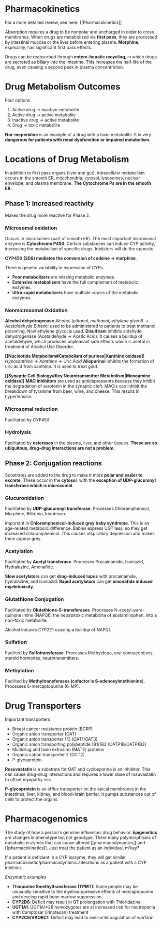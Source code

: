 # Pharmacokinetics
For a more detailed review, see here: [[Pharmacokinetics]]

Absorption requires a drug to be nonpolar and uncharged in order to cross membranes. When drugs are metabolized via **first pass**, they are processed by intestinal mucosa or the liver before entering plasma. **Morphine**, especially, has significant first pass effects.

Drugs can be reabsorbed through **entero-hepatic recycling**, in which drugs are secreted as biliary into the intestine. This increases the half-life of the drug, even causing a second peak in plasma concentration.
# Drug Metabolism Outcomes
Four options
1. Active drug → inactive metabolite
2. Active drug → active metabolite
3. Inactive drug → active metabolite
4. Drug → toxic metabolite

**Nor-meperidine** is an example of a drug with a toxic metabolite. It is very **dangerous for patients with renal dysfunction or impaired metabolism**.
# Locations of Drug Metabolism
In addition to first pass organs (liver and gut), intracellular metabolism occurs in the smooth ER, mitochondria, cytosol, lysosomes, nuclear envelope, and plasma membrane. **The Cytochrome Ps are in the smooth ER**.
## Phase 1: Increased reactivity
Makes the drug more reactive for Phase 2.
### Microsomal oxidation
Occurs in microsomes (part of smooth ER). The most important microsomal enzyme is **Cytochrome P450**. Certain substances can induce CYP activity, increasing the metabolism of specific drugs. Inhibitors will do the opposite.

**CYP450 (2D6) mediates the conversion of codeine → morphine**.

There is genetic variability in expression of CYPs. 
- **Poor metabolizers** are missing metabolic enzymes.
- **Extensive metabolizers** have the full complement of metabolic enzymes.
- **Ultra-rapid metabolizers** have multiple copies of the metabolic enzymes.
### Nonmicrosomal Oxidation
**Alcohol dehydrogenase**
*Alcohol (ethanol, methanol, ethylene glycol) → Acetaldehyde*
Ethanol used to be administered to patients to treat methanol poisoning. Now ethylene glycol is used. **Disulfiram** inhibits aldehyde dehydrogenase (Acetaldehyde → Acetic Acid). It causes a buildup of acetaldehyde, which produces unpleasant side effects which is useful in treatment of Alcohol Use Disorder.

**[[Nucleotide Metabolism#Catabolism of purines|Xanthine oxidase]]**
*Hypoxanthine → Xanthine → Uric Acid*
**Allopurinol** inhibits the formation of uric acid from xanthine. It is used to treat gout.

**[[Synaptic Cell Biology#Key Neurotransmitter Metabolism|Monoamine oxidase]]**
**MAO inhibitors** are used as antidepressants because they inhibit the degradation of serotonin in the synaptic cleft. MAOIs can inhibit the breakdown of tyramine from beer, wine, and cheese. This results in hypertension.
### Microsomal reduction
Facilitated by CYP450
### Hydrolysis
Facilitated by **esterases** in the plasma, liver, and other tissues. **These are so ubiquitous, drug-drug interactions are not a problem.**
## Phase 2: Conjugation reactions
Substrates are added to the drug to make it more **polar and easier to excrete**. These occur in the **cytosol**, with the **exception of UDP-glucuronyl transferase which is microsomal**.
### Glucuronidation
Facilitated by **UDP-glucuronyl transferase**. Processes Chloramphenicol, Morphine, Bilirubin, Irinotecan.

Important in **Chloramphenicol-induced grey baby syndrome**. This is an age-related metabolic difference. Babies express UGT less, so they get increased chloramphenicol. This causes respiratory depression and makes them appear grey.
### Acetylation
Facilitated by **Acetyl transferase**. Processes Procainamide, Isoniazid, Hydralazine, Amonafide.

**Slow acetylators** can get **drug-induced lupus** with procainamide, hydralazine, and
isoniazid. **Rapid acetylators** can get **amonafide induced myelotoxicity**. 
### Glutathione Conjugation
Facilitated by **Glutathione-S-transferases**. Processes N-acetyl-para-quinone
imine (NAPQI), the hepatotoxic metabolite of acetaminophen, into a non-toxic metabolite.

Alcohol induces CYP2E1 causing a buildup of NAPQI.
### Sulfation
Facilited by **Sulfotransferase**. Processes Methyldopa, oral contraceptives, steroid hormones, neurotransmitters.
### Methylation
Facilited by **Methyltransferases (cofactor is S-adenosylmethionine)**. Processes 6-mercaptopurine (6-MP).
# Drug Transporters
Important transporters
- Breast cancer resistance protein (BCRP)
- Organic anion transporter (OAT)
- Organic anion transporter 1/3 (OAT1/OAT3)
- Organic anion transporting polypeptide 1B1/1B3 (OATP1B/OATP1B3)
- Multidrug and toxin extrusion (MATE) proteins
- Organic cation transporter 2 (OCT2)
- P-glycoprotein

**Rosuvastatin** is a substrate for OAT and cyclosporine is an inhibitor. This can cause drug-drug interactions and requires a lower dose of rosuvastatin to offset myopathy risk.

**P-glycoprotein** is an efflux transporter on the apical membranes in the intestines, liver, kidney, and blood-brain barrier. It pumps substances out of cells to protect the organs.
# Pharmacogenomics
The study of how a person's genome influences drug behavior. **Epigenetics** are changes in phenotype but not genotype. There many polymorphisms of metabolic enzymes that can cause altered [[pharmacodynamics]] and [[pharmacokinetics]]. Just treat the patient as an individual, m'kay?

If a patient is deficient in a CYP isozyme, they will get similar pharmacokinetic/pharmacodynamic alterations as a patient with a CYP inhibitor.

*Enzymatic examples*
- **Thiopurine Smethyltransferase (TPMT)**: Some people may be unusually sensitive to the myelosuppressive effects of mercaptopurine and develop rapid bone marrow suppression.
- **CYP2D6**: Deficit may result in QT prolongation with Thioridazine
- **UGT1A1**: UGT1A1\*28 homozygotes are at increased risk for neutropenia with Camptosar (irinotecan) treatment
- **CYP2C9/VKORC1**: Deficit may lead to over-anticoagulation of warfarin